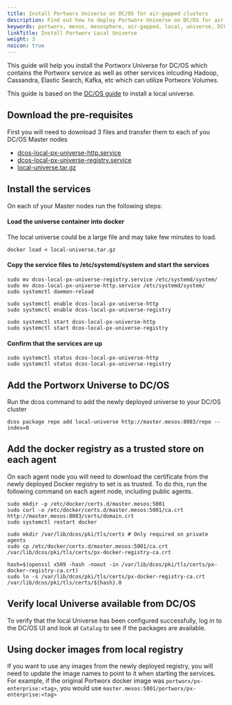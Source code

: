 ```yaml
---
title: Install Portworx Universe on DC/OS for air-gapped clusters
description: Find out how to deploy Portworx Universe on DC/OS for air-gapped clusters
keywords: portworx, mesos, mesosphere, air-gapped, local, universe, DCOS, DC/OS
linkTitle: Install Portworx Local Universe
weight: 3
noicon: true
---
```


This guide will help you install the Portworx Universe for DC/OS which contains the Portworx service as well as other services
inlcuding Hadoop, Cassandra, Elastic Search, Kafka, etc which can utilize Portworx Volumes.

This guide is based on the [DC/OS guide](https://docs.mesosphere.com/1.12/administering-clusters/deploying-a-local-dcos-universe) to install a local universe.

## Download the pre-requisites
First you will need to download 3 files and transfer them to each of you DC/OS Master nodes

* [dcos-local-px-universe-http.service](https://raw.githubusercontent.com/portworx/universe/version-3.x-px-local-universe/docker/local-universe/dcos-local-px-universe-http.service)
* [dcos-local-px-universe-registry.service](https://raw.githubusercontent.com/portworx/universe/version-3.x-px-local-universe/docker/local-universe/dcos-local-px-universe-registry.service)
* [local-universe.tar.gz](https://s3-us-west-1.amazonaws.com/px-dcos/local-universe_1.11.3_05122018_144403_df8e5c8.tar.gz)

## Install the services
On each of your Master nodes run the following steps:

#### Load the universe container into docker
The local universe could be a large file and may take few minutes to load.
```text
docker load < local-universe.tar.gz
```

#### Copy the service files to /etc/systemd/system and start the services
```text
sudo mv dcos-local-px-universe-registry.service /etc/systemd/system/
sudo mv dcos-local-px-universe-http.service /etc/systemd/system/
sudo systemctl daemon-reload
```
```text
sudo systemctl enable dcos-local-px-universe-http
sudo systemctl enable dcos-local-px-universe-registry
```
```text
sudo systemctl start dcos-local-px-universe-http
sudo systemctl start dcos-local-px-universe-registry
```

#### Confirm that the services are up
```text
sudo systemctl status dcos-local-px-universe-http
sudo systemctl status dcos-local-px-universe-registry
```

## Add the Portworx Universe to DC/OS

Run the dcos command to add the newly deployed universe to your DC/OS cluster
```text
dcos package repo add local-universe http://master.mesos:8083/repo --index=0
```

## Add the docker registry as a trusted store on each agent

On each agent node you will need to download the certificate from the newly deployed Docker registry to set is as trusted.
To do this, run the following command on each agent node, including public agents.
```text
sudo mkdir -p /etc/docker/certs.d/master.mesos:5001
sudo curl -o /etc/docker/certs.d/master.mesos:5001/ca.crt http://master.mesos:8083/certs/domain.crt
sudo systemctl restart docker
```
```text
sudo mkdir /var/lib/dcos/pki/tls/certs # Only required on private agents
sudo cp /etc/docker/certs.d/master.mesos:5001/ca.crt /var/lib/dcos/pki/tls/certs/px-docker-registry-ca.crt
```
```text
hash=$(openssl x509 -hash -noout -in /var/lib/dcos/pki/tls/certs/px-docker-registry-ca.crt)
sudo ln -s /var/lib/dcos/pki/tls/certs/px-docker-registry-ca.crt /var/lib/dcos/pki/tls/certs/${hash}.0
```

## Verify local Universe available from DC/OS

To verify that the local Universe has been configured successfully, log in to the DC/OS UI and look at `Catalog` to
see if the packages are available.

## Using docker images from local registry

If you want to use any images from the newly deployed registry, you will need to update the image names to point to it when starting the
 services. For example, if the original Portworx docker image was `portworx/px-enterprise:<tag>`, you would use `master.mesos:5001/portworx/px-enterprise:<tag>`
